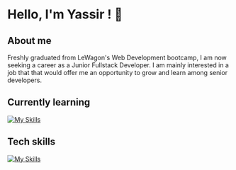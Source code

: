# Hello, I'm Yassir ! 🐰

## About me
Freshly graduated from LeWagon's Web Development bootcamp, I am now seeking a
career as a Junior Fullstack Developer. I am mainly interested in a job that
that would offer me an opportunity to grow and learn among senior developers.

## Currently learning

[![My Skills](https://skillicons.dev/icons?i=react)](https://skillicons.dev)

## Tech skills

[![My Skills](https://skillicons.dev/icons?i=ruby,rails,js,html,css,sass,mysql,heroku,git)](https://skillicons.dev)
<!--
**StrawRabbit/StrawRabbit** is a ✨ _special_ ✨ repository because its `README.md` (this file) appears on your GitHub profile.

Here are some ideas to get you started:

- 🔭 I’m currently working on ...
- 🌱 I’m currently learning ...
- 👯 I’m looking to collaborate on ...
- 🤔 I’m looking for help with ...
- 💬 Ask me about ...
- 📫 How to reach me: ...
- 😄 Pronouns: ...
- ⚡ Fun fact: ...
-->
